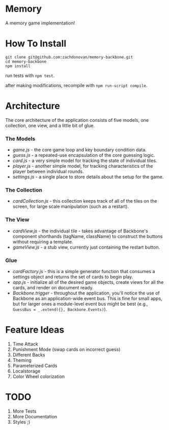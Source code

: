 # Memory
A memory game implementation!

# How To Install

```
git clone git@github.com:zachdonovan/memory-backbone.git
cd memory-backbone
npm install
```

run tests with `npm test`.

after making modifications, recompile with `npm run-script compile`.


# Architecture

The core architecture of the application consists of five models,
one collection, one view, and a little bit of glue.

### The Models
- *game.js* - the core game loop and key boundary condition data.
- *guess.js* - a repeated-use encapsulation of the core guessing logic.
- *card.js* - a very simple model for
tracking the state of individual tiles.
- *player.js* - another simple model, for tracking
characteristics of the player between individual rounds.
- *settings.js* - a single place to store details about the setup for the game.

### The Collection
- *cardCollection.js* - this collection keeps track of all of the tiles
on the screen, for large scale manipulation (such as a restart).

### The View
- *cardView.js* - the individual tile - takes advantage of Backbone's component
shorthands (tagName, className) to construct the buttons without requiring a
template.
- *gameView.js* - a stub view, currently just containing the restart button.

### Glue
- *cardFactory.js* - this is a simple generator function that consumes a
settings object and returns the set of cards to begin play.
- *app.js* - initialize all of the desired game objects, create views for
all the cards, and render on document ready.
- _Backbone.trigger_ - throughout the application, you'll notice the use
of Backbone as an application-wide event bus. This is fine for small apps,
but for larger ones a module-level event bus might be best (e.g.,
`GuessBus = _.extend({}, Backbone.Events)`).


# Feature Ideas
1. Time Attack
2. Punishment Mode (swap cards on incorrect guess)
3. Different Backs
4. Theming
5. Parameterized Cards
6. Localstorage
7. Color Wheel colorization

# TODO
1. More Tests
2. More Documentation
3. Styles ;)
